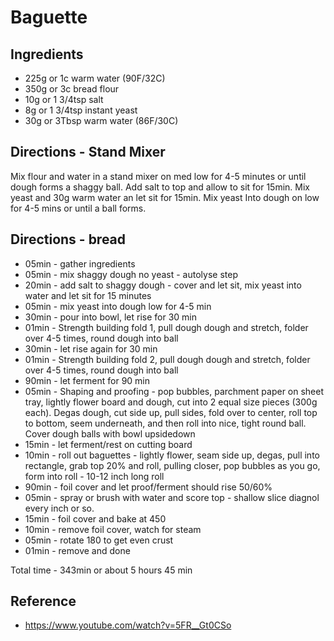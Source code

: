 # Baguette

## Ingredients

 - 225g or 1c warm water (90F/32C) 
 - 350g or 3c bread flour 
 - 10g or 1 3/4tsp  salt 
 - 8g or 1 3/4tsp instant yeast
 - 30g or 3Tbsp warm water (86F/30C) 

## Directions - Stand Mixer

Mix flour and water in a stand mixer on med low for 4-5 minutes or until dough forms a shaggy ball. Add salt to top and allow to sit for 15min. Mix yeast and 30g warm water an let sit for 15min. Mix yeast Into  dough on low for 4-5 mins or until a ball forms.

## Directions - bread

 - 05min - gather ingredients
 - 05min - mix shaggy dough no yeast - autolyse step
 - 20min - add salt to shaggy dough - cover and let sit, mix yeast into water and let sit for 15 minutes
 - 05min - mix yeast into dough low for 4-5 min
 - 30min - pour into bowl, let rise for 30 min
 - 01min - Strength building fold 1, pull dough dough and stretch, folder over 4-5 times, round dough into ball
 - 30min - let rise again for 30 min
 - 01min - Strength building fold 2, pull dough dough and stretch, folder over 4-5 times, round dough into ball
 - 90min - let ferment for 90 min
 - 05min - Shaping and proofing - pop bubbles, parchment paper on sheet tray, lightly flower board and dough, cut into 2 equal size pieces (300g each). Degas dough, cut side up, pull sides, fold over to center, roll top to bottom, seem underneath, and then roll into nice, tight round ball.  Cover dough balls with bowl upsidedown
 - 15min - let ferment/rest on cutting board
 - 10min - roll out baguettes - lightly flower, seam side up, degas, pull into rectangle, grab top 20% and roll, pulling closer, pop bubbles as you go, form into roll - 10-12 inch long roll
 - 90min - foil cover and let proof/ferment should rise 50/60%
 - 05min - spray or brush with water and score top - shallow slice diagnol every inch or so.
 - 15min - foil cover and bake at 450
 - 10min - remove foil cover, watch for steam
 - 05min - rotate 180 to get even crust
 - 01min - remove and done

Total time - 343min or about 5 hours 45 min

## Reference

- https://www.youtube.com/watch?v=5FR__Gt0CSo